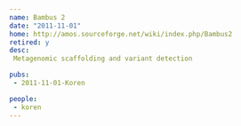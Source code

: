 ```yaml
---
name: Bambus 2
date: "2011-11-01"
home: http://amos.sourceforge.net/wiki/index.php/Bambus2
retired: y
desc:
 Metagenomic scaffolding and variant detection

pubs:
 - 2011-11-01-Koren

people:
 - koren
---
```

